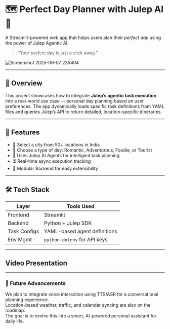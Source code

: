 # 🗺️ Perfect Day Planner with Julep AI 🤖

A Streamlit-powered web app that helps users plan their *perfect day* using the power of Julep Agentic AI.

> “Your perfect day is just a click away.”
> 
![Screenshot 2025-06-07 235404](https://github.com/user-attachments/assets/76445ebc-6080-4336-b2d8-6289d1116ac3)

---

## 🚀 Overview

This project showcases how to integrate **Julep’s agentic task execution** into a real-world use case — personal day planning based on user preferences. The app dynamically loads specific task definitions from YAML files and queries Julep’s API to return detailed, location-specific itineraries.

---

## 🎯 Features

- 📍 Select a city from 50+ locations in India  
- 🌄 Choose a type of day: Romantic, Adventurous, Foodie, or Tourist  
- 🤖 Uses Julep AI Agents for intelligent task planning  
- ⏳ Real-time async execution tracking  
- 📄 Modular Backend for easy extensibility  

---

## 🛠️ Tech Stack

| Layer         | Tools Used                        |
|--------------|-----------------------------------|
| Frontend     | Streamlit                         |
| Backend      | Python + Julep SDK                |
| Task Configs | YAML-based agent definitions      |
| Env Mgmt     | `python-dotenv` for API keys      |

---

## Video Presentation 

---
### 🔮 Future Advancements  
We plan to integrate voice interaction using TTS/ASR for a conversational planning experience.  
Location-based weather, traffic, and calendar syncing are also on the roadmap.  
The goal is to evolve this into a smart, AI-powered personal assistant for daily life.


